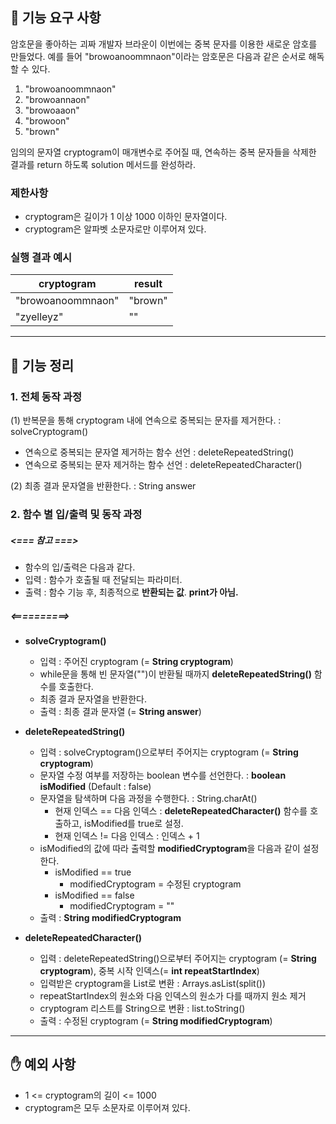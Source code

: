 ## 🚀 기능 요구 사항

암호문을 좋아하는 괴짜 개발자 브라운이 이번에는 중복 문자를 이용한 새로운 암호를 만들었다. 예를 들어 "browoanoommnaon"이라는 암호문은 다음과 같은 순서로 해독할 수 있다.

1. "browoanoommnaon"
2. "browoannaon"
3. "browoaaon"
4. "browoon"
5. "brown"

임의의 문자열 cryptogram이 매개변수로 주어질 때, 연속하는 중복 문자들을 삭제한 결과를 return 하도록 solution 메서드를 완성하라.

### 제한사항

- cryptogram은 길이가 1 이상 1000 이하인 문자열이다.
- cryptogram은 알파벳 소문자로만 이루어져 있다.

### 실행 결과 예시

| cryptogram | result |
| --- | --- |
| "browoanoommnaon" | "brown" |
| "zyelleyz" | "" |


---

## 📄 기능 정리

### 1. 전체 동작 과정

(1) 반복문을 통해 cryptogram 내에 연속으로 중복되는 문자를 제거한다. : solveCryptogram()
  - 연속으로 중복되는 문자열 제거하는 함수 선언 : deleteRepeatedString()
  - 연속으로 중복되는 문자 제거하는 함수 선언 : deleteRepeatedCharacter()

(2) 최종 결과 문자열을 반환한다. : String answer


### 2. 함수 별 입/출력 및 동작 과정
##### <=== 참고 ===>
- 함수의 입/출력은 다음과 같다.
- 입력 : 함수가 호출될 때 전달되는 파라미터.
- 출력 : 함수 기능 후, 최종적으로 **반환되는 값**. **print가 아님.**
##### <==========>

- **solveCryptogram()**
  - 입력 : 주어진 cryptogram (= **String cryptogram**)
  - while문을 통해 빈 문자열("")이 반환될 때까지 **deleteRepeatedString()** 함수를 호출한다.
  - 최종 결과 문자열을 반환한다.
  - 출력 : 최종 결과 문자열 (= **String answer**)


- **deleteRepeatedString()**
  - 입력 : solveCryptogram()으로부터 주어지는 cryptogram (= **String cryptogram**)
  - 문자열 수정 여부를 저장하는 boolean 변수를 선언한다. : **boolean isModified** (Default : false)
  - 문자열을 탐색하며 다음 과정을 수행한다. : String.charAt()
      - 현재 인덱스 == 다음 인덱스 : **deleteRepeatedCharacter()** 함수를 호출하고, isModified를 true로 설정.
      - 현재 인덱스 != 다음 인덱스 : 인덱스 + 1
  - isModified의 값에 따라 출력할 **modifiedCryptogram**을 다음과 같이 설정한다.
      - isModified == true
          - modifiedCryptogram = 수정된 cryptogram
      - isModified == false
          - modifiedCryptogram = ""
  - 출력 : **String modifiedCryptogram**


- **deleteRepeatedCharacter()**
    - 입력 : deleteRepeatedString()으로부터 주어지는 cryptogram (= **String cryptogram**), 중복 시작 인덱스(= **int repeatStartIndex**)
    - 입력받은 cryptogram을 List로 변환 : Arrays.asList(split())
    - repeatStartIndex의 원소와 다음 인덱스의 원소가 다를 때까지 원소 제거
    - cryptogram 리스트를 String으로 변환 : list.toString()
    - 출력 : 수정된 cryptogram (= **String modifiedCryptogram**)



---



## ✋ 예외 사항

- 1 <= cryptogram의 길이 <= 1000
- cryptogram은 모두 소문자로 이루어져 있다.